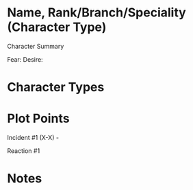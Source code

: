# Name, Rank/Branch/Speciality (Character Type)

Character Summary

Fear:
Desire:


# Character Types

# Plot Points

Incident #1 (X-X) - 

Reaction #1

# Notes
